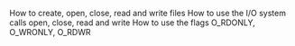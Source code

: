 How to create, open, close, read and write files
How to use the I/O system calls open, close, read and write
How to use the flags O_RDONLY, O_WRONLY, O_RDWR